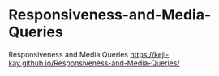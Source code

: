 # Responsiveness-and-Media-Queries
Responsiveness and Media Queries
                                   https://keji-kay.github.io/Responsiveness-and-Media-Queries/
                                   
